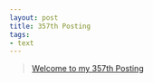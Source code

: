 ```yaml
---
layout: post
title: 357th Posting
tags: 
- text
---
```


> [Welcome to my 357th Posting](https://janghan-kor.tistory.com/1414)
